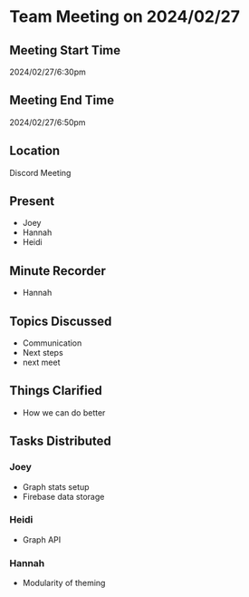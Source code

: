 # Team Meeting on 2024/02/27
## Meeting Start Time
2024/02/27/6:30pm
## Meeting End Time
2024/02/27/6:50pm
## Location
Discord Meeting
## Present
- Joey 
- Hannah
- Heidi
## Minute Recorder
- Hannah 
## Topics Discussed 
- Communication
- Next steps
- next meet
## Things Clarified
- How we can do better
## Tasks Distributed
### Joey
- Graph stats setup
- Firebase data storage
### Heidi
- Graph API 
### Hannah
- Modularity of theming






